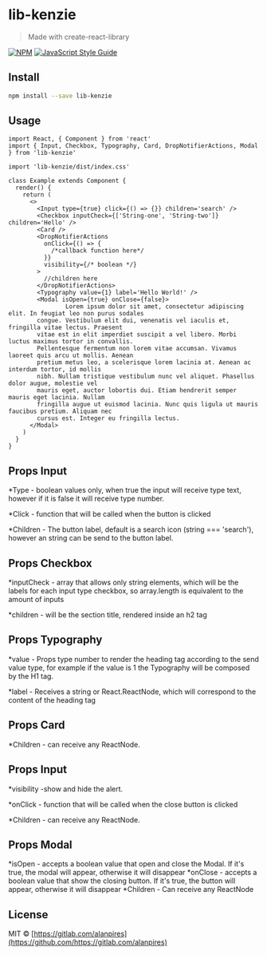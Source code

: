 # lib-kenzie

> Made with create-react-library

[![NPM](https://img.shields.io/npm/v/lib-kenzie.svg)](https://www.npmjs.com/package/lib-kenzie) [![JavaScript Style Guide](https://img.shields.io/badge/code_style-standard-brightgreen.svg)](https://standardjs.com)

## Install

```bash
npm install --save lib-kenzie
```

## Usage

```tsx
import React, { Component } from 'react'
import { Input, Checkbox, Typography, Card, DropNotifierActions, Modal } from 'lib-kenzie'

import 'lib-kenzie/dist/index.css'

class Example extends Component {
  render() {
    return (
      <>
        <Input type={true} click={() => {}} children='search' />
        <Checkbox inputCheck={['String-one', 'String-two']} children='Hello' />
        <Card />
        <DropNotifierActions
          onClick={() => {
            /*callback function here*/
          }}
          visibility={/* boolean */}
        >
          //children here
        </DropNotifierActions>
        <Typography value={1} label='Hello World!' />
        <Modal isOpen={true} onClose={false}>
                Lorem ipsum dolor sit amet, consectetur adipiscing elit. In feugiat leo non purus sodales
        congue. Vestibulum elit dui, venenatis vel iaculis et, fringilla vitae lectus. Praesent
        vitae est in elit imperdiet suscipit a vel libero. Morbi luctus maximus tortor in convallis.
        Pellentesque fermentum non lorem vitae accumsan. Vivamus laoreet quis arcu ut mollis. Aenean
        pretium metus leo, a scelerisque lorem lacinia at. Aenean ac interdum tortor, id mollis
        nibh. Nullam tristique vestibulum nunc vel aliquet. Phasellus dolor augue, molestie vel
        mauris eget, auctor lobortis dui. Etiam hendrerit semper mauris eget lacinia. Nullam
        fringilla augue ut euismod lacinia. Nunc quis ligula ut mauris faucibus pretium. Aliquam nec
        cursus est. Integer eu fringilla lectus.
      </Modal>
    )
  }
}
```

## Props Input

\*Type - boolean values only, when true the input will receive type text, however if it is false it will receive type number.

\*Click - function that will be called when the button is clicked

\*Children - The button label, default is a search icon (string === 'search'), however an string can be send to the button label.

## Props Checkbox

\*inputCheck - array that allows only string elements, which will be the labels for each input type checkbox, so array.length is equivalent to the amount of inputs

\*children - will be the section title, rendered inside an h2 tag

## Props Typography

\*value - Props type number to render the heading tag according to the send value type, for example if the value is 1 the Typography will be composed by the H1 tag.

\*label - Receives a string or React.ReactNode, which will correspond to the content of the heading tag

## Props Card

\*Children - can receive any ReactNode.

## Props Input

\*visibility -show and hide the alert.

\*onClick - function that will be called when the close button is clicked

\*Children - can receive any ReactNode.

## Props Modal

\*isOpen - accepts a boolean value that open and close the Modal. If it's true, the modal will appear, otherwise it will disappear
\*onClose - accepts a boolean value that show the closing button. If it's true, the button will appear, otherwise it will disappear
\*Children - Can receive any ReactNode

## License

MIT © [https://gitlab.com/alanpires](https://github.com/https://gitlab.com/alanpires)
